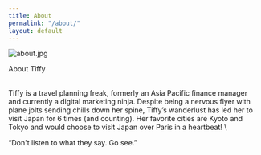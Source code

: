 ```yaml
---
title: About
permalink: "/about/"
layout: default
---
```


![about.jpg](/uploads/about.jpg)

About Tiffy

\
Tiffy is a travel planning freak, formerly an Asia Pacific finance manager and currently a digital marketing ninja. Despite being a nervous flyer with plane jolts sending chills down her spine, Tiffy’s wanderlust has led her to visit Japan for 6 times (and counting). Her favorite cities are Kyoto and Tokyo and would choose to visit Japan over Paris in a heartbeat! \

“Don't listen to what they say. Go see.”